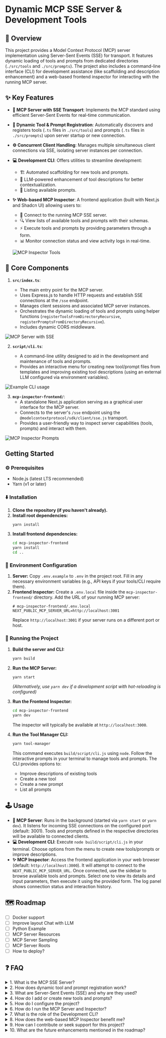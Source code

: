 # Dynamic MCP SSE Server & Development Tools

## 🚀 Overview

This project provides a Model Context Protocol (MCP) server implementation using Server-Sent Events (SSE) for transport. It features dynamic loading of tools and prompts from dedicated directories (`./src/tools` and `./src/prompts`). The project also includes a command-line interface (CLI) for development assistance (like scaffolding and description enhancement) and a web-based frontend inspector for interacting with the running MCP server.

## ✨ Key Features

- **📡 MCP Server with SSE Transport**: Implements the MCP standard using efficient Server-Sent Events for real-time communication.
- **🧰 Dynamic Tool & Prompt Registration**: Automatically discovers and registers tools (`.ts` files in `./src/tools`) and prompts (`.ts` files in `./src/prompts`) upon server startup or new connection.
- **⚙️ Concurrent Client Handling**: Manages multiple simultaneous client connections via SSE, isolating server instances per connection.
- **💻 Development CLI**: Offers utilities to streamline development:
  - 🏗️ Automated scaffolding for new tools and prompts.
  - 🤖 LLM-powered enhancement of tool descriptions for better contextualization.
  - 📝 Listing available prompts.
- **✨ Web-based MCP Inspector**: A frontend application (built with Next.js and Shadcn UI) allowing users to:

  - 🔗 Connect to the running MCP SSE server.
  - 🔍 View lists of available tools and prompts with their schemas.
  - ⚡ Execute tools and prompts by providing parameters through a form.
  - 📊 Monitor connection status and view activity logs in real-time.

  ![MCP Inspector Tools](docs/mcp-inspector-front-end-tools.png)

## 🧩 Core Components

1.  **`src/index.ts`**:

    - The main entry point for the MCP server.
    - Uses Express.js to handle HTTP requests and establish SSE connections at the `/sse` endpoint.
    - Manages client sessions and associated MCP server instances.
    - Orchestrates the dynamic loading of tools and prompts using helper functions (`registerToolsFromDirectoryRecursive`, `registerPromptsFromDirectoryRecursive`).
    - Includes dynamic CORS middleware.

![MCP Server with SSE](docs/mcp-server-with-sse.png)

2.  **`script/cli.ts`**:

    - A command-line utility designed to aid in the development and maintenance of tools and prompts.
    - Provides an interactive menu for creating new tool/prompt files from templates and improving existing tool descriptions (using an external LLM configured via environment variables).

![Example CLI usage](docs/script-cli.png)

3.  **`mcp-inspector-frontend/`**:
    - A standalone Next.js application serving as a graphical user interface for the MCP server.
    - Connects to the server's `/sse` endpoint using the `@modelcontextprotocol/sdk/client/sse.js` transport.
    - Provides a user-friendly way to inspect server capabilities (tools, prompts) and interact with them.

![MCP Inspector Prompts](docs/mcp-inspector-front-end-prompts.png)

## Getting Started

### ⚙️ Prerequisites

- Node.js (latest LTS recommended)
- Yarn (v1 or later)

### ⬇️ Installation

1.  **Clone the repository (if you haven't already).**
2.  **Install root dependencies:**
    ```bash
    yarn install
    ```
3.  **Install frontend dependencies:**
    ```bash
    cd mcp-inspector-frontend
    yarn install
    cd ..
    ```

### 🔑 Environment Configuration

1.  **Server:** Copy `.env.example` to `.env` in the project root. Fill in any necessary environment variables (e.g., API keys if your tools/CLI require them).
2.  **Frontend Inspector:** Create a `.env.local` file inside the `mcp-inspector-frontend/` directory. Add the URL of your running MCP server:
    ```plaintext
    # mcp-inspector-frontend/.env.local
    NEXT_PUBLIC_MCP_SERVER_URL=http://localhost:3001
    ```
    Replace `http://localhost:3001` if your server runs on a different port or host.

### 🚀 Running the Project

1.  **Build the server and CLI:**
    ```bash
    yarn build
    ```
2.  **Run the MCP Server:**

    ```bash
    yarn start
    ```

    _(Alternatively, use `yarn dev` if a development script with hot-reloading is configured)_

3.  **Run the Frontend Inspector:**

    ```bash
    cd mcp-inspector-frontend
    yarn dev
    ```

    The inspector will typically be available at `http://localhost:3000`.

4.  **Run the Tool Manager CLI:**
    ```bash
    yarn tool-manager
    ```
    This command executes `build/script/cli.js` using `node`. Follow the interactive prompts in your terminal to manage tools and prompts. The CLI provides options to:
    - Improve descriptions of existing tools
    - Create a new tool
    - Create a new prompt
    - List all prompts

## 🕹️ Usage

- **📡 MCP Server**: Runs in the background (started via `yarn start` or `yarn dev`). It listens for incoming SSE connections on the configured port (default: 3001). Tools and prompts defined in the respective directories will be available to connected clients.
- **💻 Development CLI**: Execute `node build/script/cli.js` in your terminal. Choose options from the menu to create new tools/prompts or improve descriptions.
- **✨ MCP Inspector**: Access the frontend application in your web browser (default: `http://localhost:3000`). It will attempt to connect to the `NEXT_PUBLIC_MCP_SERVER_URL`. Once connected, use the sidebar to browse available tools and prompts. Select one to view its details and input parameters, then execute it using the provided form. The log panel shows connection status and interaction history.

## 🗺️ Roadmap

- [ ] Docker support
- [ ] Improve layout Chat with LLM
- [ ] Python Example
- [ ] MCP Server Resources
- [ ] MCP Server Sampling
- [ ] MCP Server Roots
- [ ] How to deploy?

## ❓ FAQ

<details>
<summary>1. What is the MCP SSE Server?</summary>

**Answer:** The MCP (Model Context Protocol) SSE Server is a real-time communication server that uses Server-Sent Events (SSE) to deliver messages to connected clients. It adheres to the MCP standard, facilitating a structured and scalable communication protocol for AI-driven tools and prompts. This design enables efficient updates and interactions, making it ideal for projects that require dynamic, live data streaming and command execution.

</details>

<details>
<summary>2. How does dynamic tool and prompt registration work?</summary>

**Answer:** Upon starting up or when a new client connection is established, the MCP server automatically scans dedicated directories (`./src/tools` and `./src/prompts`). It registers any new or updated TypeScript files found there. This dynamic discovery process ensures that any changes or additions to your tools and prompts are readily available to connected clients without needing to restart the server manually.

</details>

<details>
<summary>3. What are Server-Sent Events (SSE) and why are they used?</summary>

**Answer:** Server-Sent Events (SSE) provide a mechanism for servers to push data to clients over a standard HTTP connection. Unlike WebSockets, which enable bi-directional communication, SSE focuses on one-way communication from server to client. This makes SSE particularly well-suited for live updates such as monitoring logs, showing dynamic tool execution status, or streaming notifications in real time.

</details>

<details>
<summary>4. How do I add or create new tools and prompts?</summary>

**Answer:** You can extend the project easily by adding new TypeScript files to the `./src/tools` or `./src/prompts` directories. Additionally, the project includes a CLI tool that guides you through:

- Creating a New Tool/Prompt: Use interactive scaffolding that generates boilerplate code and the necessary file structure.
- Improving Existing Tool Descriptions: Leverage LLM-powered suggestions to enhance tool context and descriptions, ensuring they are detailed and user-friendly.
- Listing Available Prompts: Quickly view a list of prompts available in the system from the command line.
</details>

<details>
<summary>5. How do I configure the project?</summary>

**Answer:** Before running the project, ensure you configure the environment variables properly:

- Server Configuration: Copy the `.env.example` file to `.env` in the root directory and update any required API keys or settings.
- Frontend Inspector: In the `mcp-inspector-frontend` directory, create a `.env.local` file and specify the MCP server URL (e.g., `NEXT_PUBLIC_MCP_SERVER_URL=http://localhost:3001`). These steps ensure that both the backend server and the frontend interface are properly aligned with your development environment.
</details>

<details>
<summary>6. How do I run the MCP Server and Inspector?</summary>

**Answer:** After setting up the environment:

- Building the Project: Run `yarn build` to compile the server and CLI tools.
- Starting the Server: Launch the server with `yarn start` (or `yarn dev` if you prefer hot reloading during development).
- Running the Inspector: Navigate to the `mcp-inspector-frontend` directory, install dependencies with `yarn install`, then start the application using `yarn dev`. The inspector will typically be available at `http://localhost:3000`.
</details>

<details>
<summary>7. What is the role of the Development CLI?</summary>

**Answer:** The CLI is a powerful tool designed to enhance your development workflow. It provides:

- Automated Scaffolding: Quickly generate new tool or prompt files using predefined templates.
- LLM-Powered Enhancement: Automatically improve tool descriptions based on natural language processing models for clarity and context.
- Prompt Listing: Easily list and manage the available prompts, helping you keep track of your project's interactive components.
</details>

<details>
<summary>8. How does the web-based MCP Inspector benefit me?</summary>

**Answer:** The MCP Inspector is a user-friendly frontend application that connects to the server’s SSE endpoint. It allows you to:

- Inspect available tools and prompts, including schema definitions.
- Execute tools by filling out parameter forms.
- Monitor the connection status and view activity logs in real time. This visual layer is designed to ease the debugging process and provide an intuitive interface for interacting with your MCP server.
</details>

<details>
<summary>9. How can I contribute or seek support for this project?</summary>

**Answer:** Contributions are welcome! If you wish to help improve this project:

- Bug Reports and Feature Requests: Use the project’s issue tracker on your repository host (e.g., GitHub).
- Pull Requests: Review the contribution guidelines provided in the repository to ensure smooth integration of new code.
- Community Support: Engage with the community through discussion forums or project-specific chat channels if available.
</details>

<details>
<summary>10. What are the future enhancements mentioned in the roadmap?</summary>

**Answer:** The current roadmap highlights several exciting directions, including:

- Docker Support: Simplifying the deployment process using containerization.
- MCP Server Resources and Sampling: Enhancing resource management and providing sampling techniques to improve performance.
- Deployment Guidelines: Offering comprehensive guides for deploying the MCP server in production environments. These roadmap items are aimed at further refining the project’s scalability and ease of use for a broader audience.
</details>
